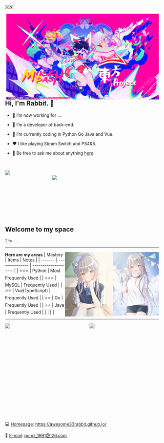 :cn:	

<img align="right" width="500px" src="https://github.com/awesome33rabbit/awesome33rabbit/blob/master/img/project.png">

## Hi, I'm Rabbit. 👋

- 🔭 I’m now working for ...

- 🌱 I’m a developer of back-end. 

- 🤔 I’m currently coding in Python Go Java and Vue.

- ❤️ I like playing Steam Switch and PS4&5.

- 💬 Be free to ask me about anything [here](https://github.com/awesome33rabbit/awesome33rabbit/issues).
 
<br><br>
<img align="left" width="400px" src="https://github-readme-stats.vercel.app/api?username=awesome33rabbit&show_icons=true&hide_border=true&theme=synthwave">
<img align="right" width="350px" src="https://pic2.zhimg.com/v2-28020003d4a493c78d8202ba6c35f179_b.webp">
<br><br>
<br>
<br>
<br>
<br>
<br>
<br>

## **Welcome to my space**

```
I'm ...
```

---

<img align="right" width="150" src="https://github.com/awesome33rabbit/awesome33rabbit/blob/master/img/1031634713815_.pic_hd.jpg">
<img align="right" width="158" src="https://github.com/awesome33rabbit/awesome33rabbit/blob/master/img/1051634713821_.pic_hd.jpg">

**Here are my areas**
| Mastery | Items           | Notes                |
| ------- | --------------- | -------------------- |
| ⭐⭐⭐     | Python          | Most Frequently Used |
| ⭐⭐⭐     | MySQL           | Frequently Used      |
| ⭐⭐      | Vue(TypeScript) | Frequently Used      |
| ⭐⭐      | Go              | Frequently Used      |
| ⭐⭐      | Java            | Frequently Used      |
|         |                 |                      |

---

<img align="left" width="45%" src="https://github-readme-stats.vercel.app/api/top-langs/?username=awesome33rabbit&hide_border=true">
<img align="right" width="45%" src="https://github-readme-stats.vercel.app/api/top-langs/?username=awesome33rabbit&layout=compact&hide_border=true">


<br><br><br><br><br><br><br><br><br><br><br><br><br><br><br><br><br><br>

:computer: [Homepage](https://awesome33rabbit.github.io/): https://awesome33rabbit.github.io/

:email:	[E-mail](mailto://pumz_1991@126.com): pumz_1991@126.com
